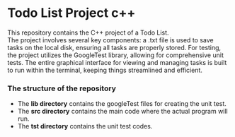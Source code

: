 # Todo List Project c++
This repository contains the C++ project of a Todo List.  
The project involves several key components:
a .txt file is used to save tasks on the local disk, ensuring all tasks are properly stored. 
For testing, the project utilizes the GoogleTest library, allowing for comprehensive unit tests. 
The entire graphical interface for viewing and managing tasks is built to run within the terminal,
keeping things streamlined and efficient.

### The structure of the repository
- The **lib directory** contains the googleTest files for creating the unit test.
- The **src directory** contains the main code where the actual program will run.
- The **tst directory** contains the unit test codes.
